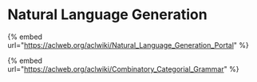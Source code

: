# Natural Language Generation

{% embed url="https://aclweb.org/aclwiki/Natural_Language_Generation_Portal" %}

{% embed url="https://aclweb.org/aclwiki/Combinatory_Categorial_Grammar" %}

